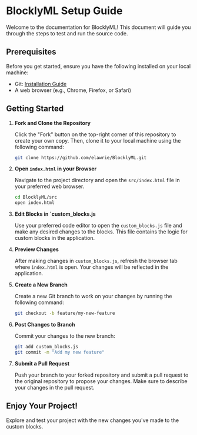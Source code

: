 # BlocklyML Setup Guide

Welcome to the documentation for BlocklyML! This document will guide you through the steps to test and run the source code.

## Prerequisites

Before you get started, ensure you have the following installed on your local machine:

- Git: [Installation Guide](https://git-scm.com/book/en/v2/Getting-Started-Installing-Git)
- A web browser (e.g., Chrome, Firefox, or Safari)

## Getting Started

1. **Fork and Clone the Repository**

   Click the "Fork" button on the top-right corner of this repository to create your own copy. Then, clone it to your local machine using the following command:

   ```bash
   git clone https://github.com/elawrie/BlocklyML.git
   ```

2. **Open `index.html` in your Browser**

   Navigate to the project directory and open the `src/index.html` file in your preferred web browser.

   ```bash
   cd BlocklyML/src
   open index.html
   ```

3. **Edit Blocks in `custom_blocks.js**

   Use your preferred code editor to open the `custom_blocks.js` file and make any desired changes to the blocks. This file contains the logic for custom blocks in the application.

4. **Preview Changes**

   After making changes in `custom_blocks.js`, refresh the browser tab where `index.html` is open. Your changes will be reflected in the application.

5. **Create a New Branch**

   Create a new Git branch to work on your changes by running the following command:

   ```bash
   git checkout -b feature/my-new-feature
   ```

6. **Post Changes to Branch**

   Commit your changes to the new branch:

   ```bash
   git add custom_blocks.js
   git commit -m "Add my new feature"
   ```

7. **Submit a Pull Request**

   Push your branch to your forked repository and submit a pull request to the original repository to propose your changes. Make sure to describe your changes in the pull request.

## Enjoy Your Project!

Explore and test your project with the new changes you've made to the custom blocks.

